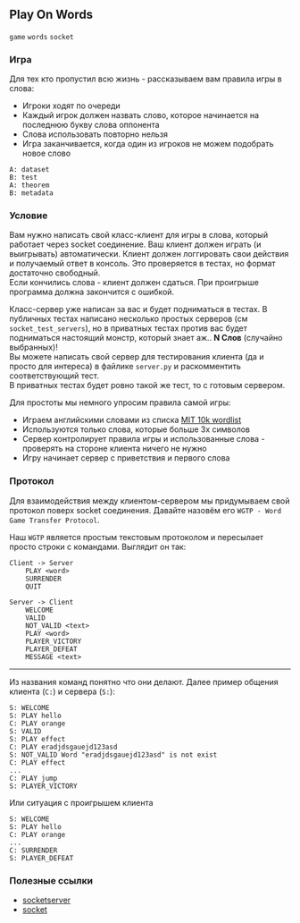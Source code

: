 ## Play On Words

`game` `words` `socket`


### Игра

Для тех кто пропустил всю жизнь - рассказываем вам правила игры в слова: 
* Игроки ходят по очереди 
* Каждый игрок должен назвать слово, которое начинается на последнюю букву слова оппонента
* Слова использовать повторно нельзя 
* Игра заканчивается, когда один из игроков не можем подобрать новое слово

```text
A: dataset
B: test
A: theorem
B: metadata
```


### Условие

Вам нужно написать свой класс-клиент для игры в слова, который работает через socket соединение. Ваш клиент должен играть (и выигрывать) автоматически.
Клиент должен логгировать свои действия и получаемый ответ в консоль. Это проверяется в тестах, но формат достаточно свободный.  
Если кончились слова - клиент должен сдаться. При проигрыше программа должна закончится с ошибкой.


Класс-сервер уже написан за вас и будет подниматься в тестах. 
В публичных тестах написано несколько простых серверов (см `socket_test_servers`), но в приватных тестах против вас будет подниматься настоящий монстр, который знает аж.. **N Слов** (случайно выбранных)!  
Вы можете написать свой сервер для тестирования клиента (да и просто для интереса) в файлике `server.py` и раскомментить соответствующий тест.  
В приватных тестах будет ровно такой же тест, то с готовым сервером. 


Для простоты мы немного упросим правила самой игры: 
* Играем английскими словами из списка [MIT 10k wordlist](https://www.mit.edu/~ecprice/wordlist.10000)
* Используются только слова, которые больше 3х символов
* Сервер контролирует правила игры и использованные слова - проверять на стороне клиента ничего не нужно
* Игру начинает сервер с приветствия и первого слова


### Протокол

Для взаимодействия между клиентом-сервером мы придумываем свой протокол поверх socket соединения. 
Давайте назовём его `WGTP - Word Game Transfer Protocol`.

Наш `WGTP` является простым текстовым протоколом и пересылает просто строки с командами. Выглядит он так:
```text
Client -> Server
    PLAY <word>
    SURRENDER
    QUIT

Server -> Client
    WELCOME
    VALID
    NOT_VALID <text>
    PLAY <word>
    PLAYER_VICTORY
    PLAYER_DEFEAT
    MESSAGE <text>
```

---

Из названия команд понятно что они делают. Далее пример общения клиента (`C:`) и сервера (`S:`):
```text
S: WELCOME
S: PLAY hello
C: PLAY orange
S: VALID
S: PLAY effect
C: PLAY eradjdsgauejd123asd
S: NOT_VALID Word "eradjdsgauejd123asd" is not exist
C: PLAY effect
...
C: PLAY jump
S: PLAYER_VICTORY
```
Или ситуация с проигрышем клиента
```text
S: WELCOME
S: PLAY hello
C: PLAY orange
...
C: SURRENDER
S: PLAYER_DEFEAT
```
 

### Полезные ссылки 

* [socketserver](https://docs.python.org/3/library/socketserver.html#module-socketserver)
* [socket](https://docs.python.org/3/library/socket.html?highlight=socket#module-socket)
